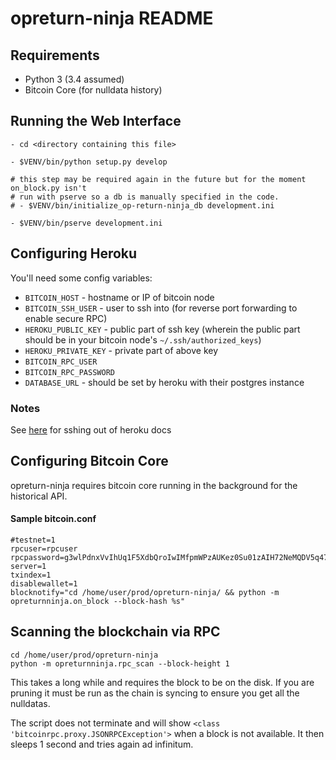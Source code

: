 opreturn-ninja README
==================

## Requirements

* Python 3 (3.4 assumed)
* Bitcoin Core (for nulldata history)

Running the Web Interface
---------------

```
- cd <directory containing this file>

- $VENV/bin/python setup.py develop

# this step may be required again in the future but for the moment on_block.py isn't
# run with pserve so a db is manually specified in the code.
# - $VENV/bin/initialize_op-return-ninja_db development.ini

- $VENV/bin/pserve development.ini
```


Configuring Heroku
------------------

You'll need some config variables:

* `BITCOIN_HOST` - hostname or IP of bitcoin node
* `BITCOIN_SSH_USER` - user to ssh into (for reverse port forwarding to enable secure RPC)
* `HEROKU_PUBLIC_KEY` - public part of ssh key (wherein the public part should be in your bitcoin node's `~/.ssh/authorized_keys`)
* `HEROKU_PRIVATE_KEY` - private part of above key
* `BITCOIN_RPC_USER`
* `BITCOIN_RPC_PASSWORD`
* `DATABASE_URL` - should be set by heroku with their postgres instance

### Notes

See [here](http://stackoverflow.com/questions/21575582/ssh-tunneling-from-heroku) for sshing out of heroku docs



Configuring Bitcoin Core
---------------

opreturn-ninja requires bitcoin core running in the background for the historical API.

#### Sample bitcoin.conf

```
#testnet=1
rpcuser=rpcuser
rpcpassword=g3wlPdnxVvIhUq1F5XdbQroIwIMfpmWPzAUKez0Su01zAIH72NeMQDV5q47Ui4O
server=1
txindex=1
disablewallet=1
blocknotify="cd /home/user/prod/opreturn-ninja/ && python -m opreturnninja.on_block --block-hash %s"
```


## Scanning the blockchain via RPC

```
cd /home/user/prod/opreturn-ninja
python -m opreturnninja.rpc_scan --block-height 1
```

This takes a long while and requires the block to be on the disk.
If you are pruning it must be run as the chain is syncing to ensure you get all the nulldatas.

The script does not terminate and will show `<class 'bitcoinrpc.proxy.JSONRPCException'>` when a block is not available.
It then sleeps 1 second and tries again ad infinitum.
